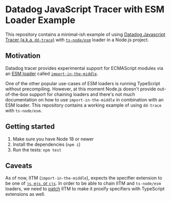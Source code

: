 # Datadog JavaScript Tracer with ESM Loader Example

This repository contains a minimal-ish example of using
[Datadog Javascript Tracer (a.k.a. `dd-trace`)][dd-trace-js]
with [`ts-node/esm`][ts-node] loader in a Node.js project.

## Motivation

Datadog tracer provides experimental support for ECMAScript modules via an [ESM loader][esm-loader] called [`import-in-the-middle`][iitm].

One of the other popular use-cases of ESM loaders is running TypeScript without precompiling. However, at this moment Node.js doesn't provide out-of-the-box support for chaining loaders and there's not much documentation on how to use `import-in-the-middle` in combination with an ESM loader. This repository contains a working example of using `dd-trace` with `ts-node/esm`.

## Getting started

1. Make sure you have Node 18 or newer
2. Install the dependencies (`npm i`)
3. Run the tests: `npm test`

## Caveats

As of now, IITM (`import-in-the-middle`), expects the specifier extension to be one of [`js`, `mjs`, or `cjs`][iitm-extensions]. In order to be able to chain IITM and `ts-node/esm` loaders, we need to [patch][patch] IITM to make it proxify specifiers with TypeScript extensions as well.

[dd-trace-js]: https://github.com/DataDog/dd-trace-js
[ts-node]: https://github.com/TypeStrong/ts-node
[esm-loader]: https://nodejs.org/api/esm.html#loaders
[iitm]: https://github.com/DataDog/import-in-the-middle
[iitm-extensions]: https://github.com/DataDog/import-in-the-middle/blob/63a7293844e60fb3df6802865f623a587d8c6ce9/hook.mjs#L7
[patch]: ./patches/import-in-the-middle%2B1.2.1.patch
